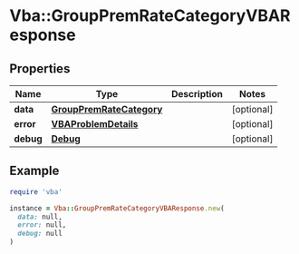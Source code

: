 # Vba::GroupPremRateCategoryVBAResponse

## Properties

| Name | Type | Description | Notes |
| ---- | ---- | ----------- | ----- |
| **data** | [**GroupPremRateCategory**](GroupPremRateCategory.md) |  | [optional] |
| **error** | [**VBAProblemDetails**](VBAProblemDetails.md) |  | [optional] |
| **debug** | [**Debug**](Debug.md) |  | [optional] |

## Example

```ruby
require 'vba'

instance = Vba::GroupPremRateCategoryVBAResponse.new(
  data: null,
  error: null,
  debug: null
)
```

